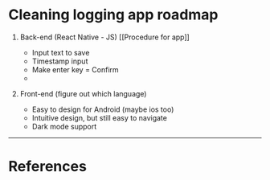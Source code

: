 # Cleaning logging app roadmap

1. Back-end (React Native - JS) [[Procedure for app]]
   - Input text to save
   - Timestamp input
   - Make enter key = Confirm
   - 

2. Front-end (figure out which language)
   - Easy to design for Android (maybe ios too)
   - Intuitive design, but still easy to navigate
   - Dark mode support




---
# References
